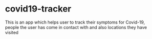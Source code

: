 # covid19-tracker
This is an app which helps user to track their symptoms for Covid-19, people the user has come in contact with and also locations they have visited
